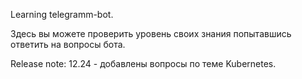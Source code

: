 Learning telegramm-bot.

Здесь вы можете проверить уровень своих знания попытавшись ответить на вопросы бота. 



Release note: 
12.24 - добавлены вопросы по теме Kubernetes.
